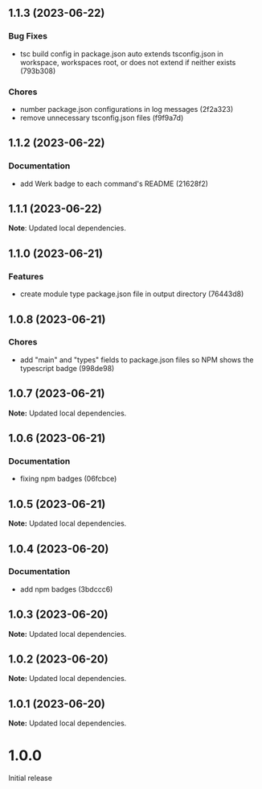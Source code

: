 ## 1.1.3 (2023-06-22)

### Bug Fixes

- tsc build config in package.json auto extends tsconfig.json in workspace, workspaces root, or does not extend if neither exists (793b308)

### Chores

- number package.json configurations in log messages (2f2a323)
- remove unnecessary tsconfig.json files (f9f9a7d)

## 1.1.2 (2023-06-22)

### Documentation

- add Werk badge to each command's README (21628f2)

## 1.1.1 (2023-06-22)

**Note**: Updated local dependencies.

## 1.1.0 (2023-06-21)

### Features

- create module type package.json file in output directory (76443d8)

## 1.0.8 (2023-06-21)

### Chores

- add "main" and "types" fields to package.json files so NPM shows the typescript badge (998de98)

## 1.0.7 (2023-06-21)

**Note:** Updated local dependencies.

## 1.0.6 (2023-06-21)

### Documentation

- fixing npm badges (06fcbce)

## 1.0.5 (2023-06-21)

**Note:** Updated local dependencies.

## 1.0.4 (2023-06-20)

### Documentation

- add npm badges (3bdccc6)

## 1.0.3 (2023-06-20)

**Note:** Updated local dependencies.

## 1.0.2 (2023-06-20)

**Note:** Updated local dependencies.

## 1.0.1 (2023-06-20)

**Note:** Updated local dependencies.

# 1.0.0

Initial release
